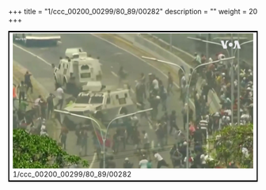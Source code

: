 +++
title = "1/ccc_00200_00299/80_89/00282"
description = ""
weight = 20
+++

<table style="border:2px solid black;max-width:800px;max-height:800px;" 
><tr><td>
<img class="center-fit-jpg"
src="/jpg_/aaa_20190430_NxaOmWaI8sI_00281.jpg">
1/ccc_00200_00299/80_89/00282
</img></td></tr></table>

